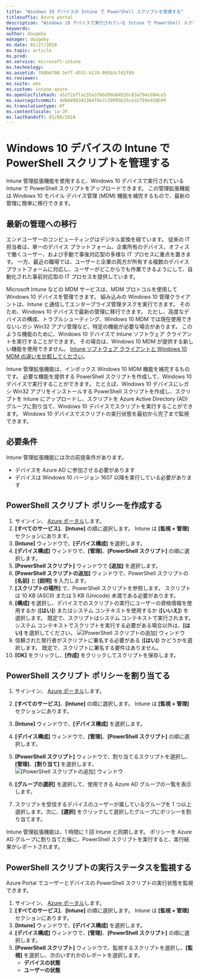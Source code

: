```yaml
---
title: "Windows 10 デバイスの Intune で PowerShell スクリプトを管理する"
titlesuffix: Azure portal
description: "Windows 10 デバイスで実行されている Intune で PowerShell スクリプトをアップロードする方法について説明します。"
keywords: 
author: dougeby
manager: dougeby
ms.date: 02/27/2018
ms.topic: article
ms.prod: 
ms.service: microsoft-intune
ms.technology: 
ms.assetid: 768b6f08-3eff-4551-b139-095b3cfd1f89
ms.reviewer: 
ms.suite: ems
ms.custom: intune-azure
ms.openlocfilehash: a52f2affa235a37b6d99a8452bc83a794cb04ce5
ms.sourcegitcommit: 4db0498342364f8a7c28995b15ce32759e920b99
ms.translationtype: HT
ms.contentlocale: ja-JP
ms.lasthandoff: 03/08/2018
---
```

# <a name="manage-powershell-scripts-in-intune-for-windows-10-devices"></a>Windows 10 デバイスの Intune で PowerShell スクリプトを管理する
Intune 管理拡張機能を使用すると、Windows 10 デバイスで実行されている Intune で PowerShell スクリプトをアップロードできます。 この管理拡張機能は Windows 10 モバイル デバイス管理 (MDM) 機能を補完するもので、最新の管理に簡単に移行できます。

## <a name="moving-to-modern-management"></a>最新の管理への移行
エンドユーザーのコンピューティングはデジタル変換を経ています。 従来の IT 担当者は、単一のデバイス プラットフォーム、企業所有のデバイス、オフィスで働くユーザー、および手動で事後対応型の多様な IT プロセスに重点を置きます。 一方、最近の職場では、ユーザーと企業の両方が所有する複数のデバイス プラットフォームに対応し、ユーザーがどこからでも作業できるようにして、自動化された事前対応型の IT プロセスを提供しています。 

Microsoft Intune などの MDM サービスは、MDM プロトコルを使用して Windows 10 デバイスを管理できます。 組み込みの Windows 10 管理クライアントは、Intune と通信してエンタープライズ管理タスクを実行できます。 そのため、Windows 10 デバイスで最新の管理に移行できます。 ただし、高度なデバイスの構成、トラブルシューティング、Windows 10 MDM では現在使用できないレガシ Win32 アプリ管理など、特定の機能が必要な場合があります。 このような機能のために、Windows 10 デバイスで Intune ソフトウェア クライアントを実行することができます。 その場合は、Windows 10 MDM が提供する新しい機能を使用できません。 [Intune ソフトウェア クライアントと Windows 10 MDM の違いを比較してください](https://docs.microsoft.com/intune-classic/deploy-use/pc-management-comparison)。

Intune 管理拡張機能は、インボックス Windows 10 MDM 機能を補完するものです。 必要な機能を提供する PowerShell スクリプトを作成して、Windows 10 デバイスで実行することができます。 たとえば、Windows 10 デバイスにレガシ Win32 アプリをインストールする PowerShell スクリプトを作成し、スクリプトを Intune にアップロードし、スクリプトを Azure Active Directory (AD) グループに割り当て、Windows 10 デバイスでスクリプトを実行することができます。 Windows 10 デバイスでスクリプトの実行状態を最初から完了まで監視できます。

## <a name="prerequisites"></a>必要条件
Intune 管理拡張機能には次の前提条件があります。
- デバイスを Azure AD に参加させる必要があります
- デバイスは Windows 10 バージョン 1607 以降を実行している必要があります

## <a name="create-a-powershell-script-policy"></a>PowerShell スクリプト ポリシーを作成する 
1. サインイン、 [Azure ポータル](https://portal.azure.com)します。
2. **[すべてのサービス]**、**[Intune]** の順に選択します。 Intune は **[監視 + 管理]** セクションにあります。
3. **[Intune]** ウィンドウで、**[デバイス構成]** を選択します。
4. **[デバイス構成]** ウィンドウで、**[管理]**、**[PowerShell スクリプト]** の順に選択します。
5. **[PowerShell スクリプト]** ウィンドウで **[追加]** を選択します。
6. **[PowerShell スクリプトの追加]** ウィンドウで、PowerShell スクリプトの **[名前]** と **[説明]** を入力します。
7. **[スクリプトの場所]** で、PowerShell スクリプトを参照します。 スクリプトは 10 KB (ASCII) または 5 KB (Unicode) 未満である必要があります。
8. **[構成]** を選択し、デバイスでのスクリプトの実行にユーザーの資格情報を使用するか (**[はい]**) またはシステム コンテキストを使用するか (**[いいえ]**) を選択します。 既定で、スクリプトはシステム コンテキストで実行されます。 システム コンテキストでスクリプトを実行する必要がある場合以外は、**[はい]** を選択してください。 
  ![[PowerShell スクリプトの追加] ウィンドウ](./media/mgmt-extension-add-script.png)
9. 信頼された発行者がスクリプトに署名する必要がある (**[はい]**) かどうかを選択します。 既定で、スクリプトに署名する要件はありません。 
10. **[OK]** をクリックし、**[作成]** をクリックしてスクリプトを保存します。

## <a name="assign-a-powershell-script-policy"></a>PowerShell スクリプト ポリシーを割り当てる
1. サインイン、 [Azure ポータル](https://portal.azure.com)します。
2. **[すべてのサービス]**、**[Intune]** の順に選択します。 Intune は **[監視 + 管理]** セクションにあります。
3. **[Intune]** ウィンドウで、**[デバイス構成]** を選択します。
4. **[デバイス構成]** ウィンドウで、**[管理]**、**[PowerShell スクリプト]** の順に選択します。
5. **[PowerShell スクリプト]** ウィンドウで、割り当てるスクリプトを選択し、**[管理]**、**[割り当て]** を選択します。
  ![[PowerShell スクリプトの追加] ウィンドウ](./media/mgmt-extension-assignments.png)
 
6. **[グループの選択]** を選択して、使用できる Azure AD グループの一覧を表示します。 
7. スクリプトを受信するデバイスのユーザーが属しているグループを 1 つ以上選択します。次に、**[選択]** をクリックして選択したグループにポリシーを割り当てます。

Intune 管理拡張機能は、1 時間に 1 回 Intune と同期します。 ポリシーを Azure AD グループに割り当てた後に、PowerShell スクリプトを実行すると、実行結果がレポートされます。 
 
## <a name="monitor-run-status-for-powershell-scripts"></a>PowerShell スクリプトの実行ステータスを監視する
Azure Portal でユーザーとデバイスの PowerShell スクリプトの実行状態を監視できます。
1. サインイン、 [Azure ポータル](https://portal.azure.com)します。
2. **[すべてのサービス]**、**[Intune]** の順に選択します。 Intune は **[監視 + 管理]** セクションにあります。
3. **[Intune]** ウィンドウで、**[デバイス構成]** を選択します。
4. **[デバイス構成]** ウィンドウで、**[管理]**、**[PowerShell スクリプト]** の順に選択します。
5. **[PowerShell スクリプト]** ウィンドウで、監視するスクリプトを選択し、**[監視]** を選択し、次のいずれかのレポートを選択します。
   - **デバイスの状態**
   - **ユーザーの状態**

